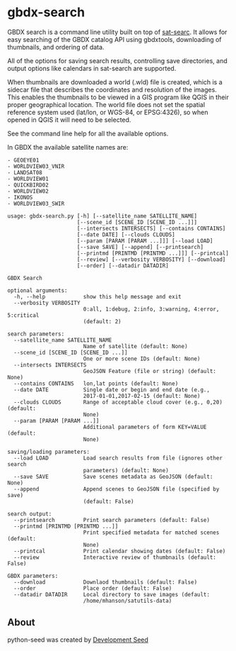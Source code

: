 # gbdx-search

GBDX search is a command line utility built on top of [sat-searc](https://github.com/sat-utils/sat-search). It allows for easy searching of the GBDX catalog API using gbdxtools, downloading of thumbnails, and ordering of data.

All of the options for saving search results, controlling save directories, and output options like calendars in sat-search are supported.

When thumbnails are downloaded a world (.wld) file is created, which is a sidecar file that describes the coordinates and resolution of the images. This enables the thumbnails to be viewed in a GIS program like QGIS in their proper geographical location. The world file does not set the spatial reference system used (lat/lon, or WGS-84, or EPSG:4326), so when opened in QGIS it will need to be selected.

See the command line help for all the available options.

In GBDX the available satellite names are:

	- GEOEYE01
	- WORLDVIEW03_VNIR
	- LANDSAT08
	- WORLDVIEW01
	- QUICKBIRD02
	- WORLDVIEW02
	- IKONOS
	- WORLDVIEW03_SWIR


```
usage: gbdx-search.py [-h] [--satellite_name SATELLITE_NAME]
                      [--scene_id [SCENE_ID [SCENE_ID ...]]]
                      [--intersects INTERSECTS] [--contains CONTAINS]
                      [--date DATE] [--clouds CLOUDS]
                      [--param [PARAM [PARAM ...]]] [--load LOAD]
                      [--save SAVE] [--append] [--printsearch]
                      [--printmd [PRINTMD [PRINTMD ...]]] [--printcal]
                      [--review] [--verbosity VERBOSITY] [--download]
                      [--order] [--datadir DATADIR]

GBDX Search

optional arguments:
  -h, --help            show this help message and exit
  --verbosity VERBOSITY
                        0:all, 1:debug, 2:info, 3:warning, 4:error, 5:critical
                        (default: 2)

search parameters:
  --satellite_name SATELLITE_NAME
                        Name of satellite (default: None)
  --scene_id [SCENE_ID [SCENE_ID ...]]
                        One or more scene IDs (default: None)
  --intersects INTERSECTS
                        GeoJSON Feature (file or string) (default: None)
  --contains CONTAINS   lon,lat points (default: None)
  --date DATE           Single date or begin and end date (e.g.,
                        2017-01-01,2017-02-15 (default: None)
  --clouds CLOUDS       Range of acceptable cloud cover (e.g., 0,20) (default:
                        None)
  --param [PARAM [PARAM ...]]
                        Additional parameters of form KEY=VALUE (default:
                        None)

saving/loading parameters:
  --load LOAD           Load search results from file (ignores other search
                        parameters) (default: None)
  --save SAVE           Save scenes metadata as GeoJSON (default: None)
  --append              Append scenes to GeoJSON file (specified by save)
                        (default: False)

search output:
  --printsearch         Print search parameters (default: False)
  --printmd [PRINTMD [PRINTMD ...]]
                        Print specified metadata for matched scenes (default:
                        None)
  --printcal            Print calendar showing dates (default: False)
  --review              Interactive review of thumbnails (default: False)

GBDX parameters:
  --download            Downlaod thumbnails (default: False)
  --order               Place order (default: False)
  --datadir DATADIR     Local directory to save images (default:
                        /home/mhanson/satutils-data)
```

## About
python-seed was created by [Development Seed](<http://developmentseed.org>)
